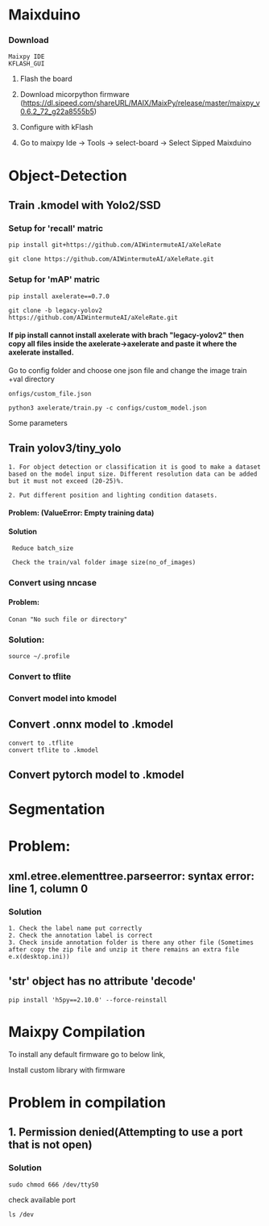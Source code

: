 # Maixduino

### Download  
    Maixpy IDE
    KFLASH_GUI



1. Flash the board

2. Download micorpython firmware (https://dl.sipeed.com/shareURL/MAIX/MaixPy/release/master/maixpy_v0.6.2_72_g22a8555b5)

3. Configure with kFlash

4. Go to maixpy Ide -> Tools -> select-board -> Select Sipped Maixduino


# Object-Detection

## Train .kmodel with Yolo2/SSD

### Setup for 'recall' matric

    pip install git+https://github.com/AIWintermuteAI/aXeleRate

    git clone https://github.com/AIWintermuteAI/aXeleRate.git


### Setup for 'mAP' matric

    pip install axelerate==0.7.0
    
    git clone -b legacy-yolov2 https://github.com/AIWintermuteAI/aXeleRate.git
    
 
#### If pip install cannot install axelerate with brach "legacy-yolov2" then copy all files inside the axelerate->axelerate and paste it where the axelerate installed.


Go to config folder and choose one json file and change the image train +val directory

    onfigs/custom_file.json
    
    python3 axelerate/train.py -c configs/custom_model.json
    
    
Some parameters

    

## Train yolov3/tiny_yolo

    1. For object detection or classification it is good to make a dataset based on the model input size. Different resolution data can be added but it must not exceed (20-25)%.

    2. Put different position and lighting condition datasets.



#### Problem: (ValueError: Empty training data)

#### Solution
    
     Reduce batch_size
     
     Check the train/val folder image size(no_of_images)


### Convert using nncase

#### Problem:

    Conan "No such file or directory"
    
    
### Solution:

    source ~/.profile


### Convert to tflite

### Convert model into kmodel

## Convert .onnx model to .kmodel

    convert to .tflite
    convert tflite to .kmodel


## Convert pytorch model to .kmodel

# Segmentation

# Problem:

## xml.etree.elementtree.parseerror: syntax error: line 1, column 0

### Solution

    1. Check the label name put correctly
    2. Check the annotation label is correct
    3. Check inside annotation folder is there any other file (Sometimes after copy the zip file and unzip it there remains an extra file e.x(desktop.ini))
    

## 'str' object has no attribute 'decode'

    pip install 'h5py==2.10.0' --force-reinstall



# Maixpy Compilation

To install any default firmware go to below link,

Install custom library with firmware

# Problem in compilation

## 1. Permission denied(Attempting to use a port that is not open)

### Solution

    sudo chmod 666 /dev/ttyS0

check available port 
    
    ls /dev
